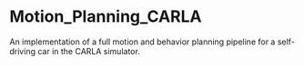 # Motion_Planning_CARLA
An implementation of a full motion and behavior planning pipeline for a self-driving car in the CARLA simulator.
